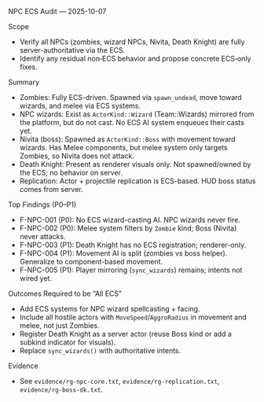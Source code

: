 NPC ECS Audit — 2025-10-07

Scope
- Verify all NPCs (zombies, wizard NPCs, Nivita, Death Knight) are fully server-authoritative via the ECS.
- Identify any residual non‑ECS behavior and propose concrete ECS‑only fixes.

Summary
- Zombies: Fully ECS-driven. Spawned via `spawn_undead`, move toward wizards, and melee via ECS systems.
- NPC wizards: Exist as `ActorKind::Wizard` (Team::Wizards) mirrored from the platform, but do not cast. No ECS AI system enqueues their casts yet.
- Nivita (boss): Spawned as `ActorKind::Boss` with movement toward wizards. Has Melee components, but melee system only targets Zombies, so Nivita does not attack.
- Death Knight: Present as renderer visuals only. Not spawned/owned by the ECS; no behavior on server.
- Replication: Actor + projectile replication is ECS-based. HUD boss status comes from server.

Top Findings (P0–P1)
- F-NPC-001 (P0): No ECS wizard-casting AI. NPC wizards never fire.
- F-NPC-002 (P0): Melee system filters by `Zombie` kind; Boss (Nivita) never attacks.
- F-NPC-003 (P1): Death Knight has no ECS registration; renderer-only.
- F-NPC-004 (P1): Movement AI is split (zombies vs boss helper). Generalize to component-based movement.
- F-NPC-005 (P1): Player mirroring (`sync_wizards`) remains; intents not wired yet.

Outcomes Required to be “All ECS”
- Add ECS systems for NPC wizard spellcasting + facing.
- Include all hostile actors with `MoveSpeed`/`AggroRadius` in movement and melee, not just Zombies.
- Register Death Knight as a server actor (reuse Boss kind or add a subkind indicator for visuals).
- Replace `sync_wizards()` with authoritative intents.

Evidence
- See `evidence/rg-npc-core.txt`, `evidence/rg-replication.txt`, `evidence/rg-boss-dk.txt`.

